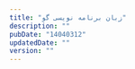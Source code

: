 ```yaml
---
title: "زبان برنامه نویسی گو"
description: ""
pubDate: "14040312"
updatedDate: ""
version: ""
---
```

